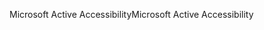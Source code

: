 <span data-ttu-id="998ef-101">Microsoft Active Accessibility</span><span class="sxs-lookup"><span data-stu-id="998ef-101">Microsoft Active Accessibility</span></span>